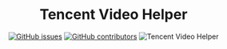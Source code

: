 <div align="center"> 
<h1 align="center">
Tencent Video Helper
</h1>

[![GitHub issues](https://img.shields.io/github/issues/PomeloWang/my-actions?style=flat-square)](https://github.com/PomeloWang/my-actions/issues)
[![GitHub contributors](https://img.shields.io/github/contributors/PomeloWang/my-actions?style=flat-square)](https://github.com/PomeloWang/my-actions/graphs/contributors)
![Tencent Video Helper](https://img.shields.io/github/workflow/status/PomeloWang/my-actions/Tencent%20Video%20Helper?label=status&style=flat-square)
</div>
